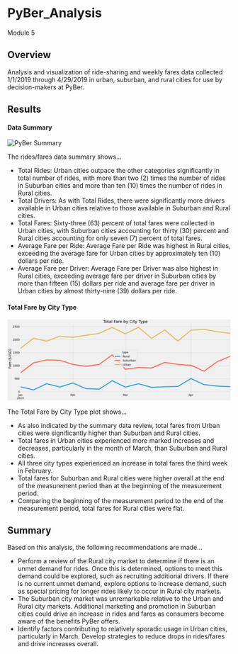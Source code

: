 # PyBer_Analysis
Module 5

## Overview
Analysis and visualization of ride-sharing and weekly fares data collected 1/1/2019 through 4/29/2019 in urban, suburban, and rural cities for use by decision-makers at PyBer.

## Results

#### Data Summary

![PyBer Summary](/Resources/DataFrame_PyBer_Summary.png)

The rides/fares data summary shows...
- Total Rides:  Urban cities outpace the other categories significantly in total number of rides, with more than two (2) times the number of rides in Suburban cities and more than ten (10) times the number of rides in Rural cities.
- Total Drivers:  As with Total Rides, there were significantly more drivers available in Urban cities relative to those available in Suburban and Rural cities.
- Total Fares:  Sixty-three (63) percent of total fares were collected in Urban cities, with Suburban cities accounting for thirty (30) percent and Rural cities accounting for only seven (7) percent of total fares.
- Average Fare per Ride:  Average Fare per Ride was highest in Rural cities, exceeding the average fare for Urban cities by approximately ten (10) dollars per ride.
- Average Fare per Driver:  Average Fare per Driver was also highest in Rural cities, exceeding average fare per driver in Suburban cities by more than fifteen (15) dollars per ride and average fare per driver in Urban cities by almost thirty-nine (39) dollars per ride. 

#### Total Fare by City Type

![Total Fare by City Type](/Resources/Plot_Total_Fare_by_City_Type.png)

The Total Fare by City Type plot shows...
-  As also indicated by the summary data review, total fares from Urban cities were significantly higher than Suburban and Rural cities.
-  Total fares in Urban cities experienced more marked increases and decreases, particularly in the month of March, than Suburban and Rural cities.
-  All three city types experienced an increase in total fares the third week in February.
-  Total fares for Suburban and Rural cities were higher overall at the end of the measurement period than at the beginning of the measurement period.
-  Comparing the beginning of the measurement period to the end of the measurement period, total fares for Rural cities were flat.

## Summary
Based on this analysis, the following recommendations are made...
-  Perform a review of the Rural city market to determine if there is an unmet demand for rides.  Once this is determined, options to meet this demand could be explored, such as recruiting additional drivers.  If there is no current unmet demand, explore options to increase demand, such as special pricing for longer rides likely to occur in Rural city markets.
-  The Suburban city market was unremarkable relative to the Urban and Rural city markets.  Additional marketing and promotion in Suburban cities could drive an increase in rides and fares as consumers become aware of the benefits PyBer offers.
-  Identify factors contributing to relatively sporadic usage in Urban cities, particularly in March.  Develop strategies to reduce drops in rides/fares and drive increases overall.
